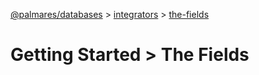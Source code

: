 [@palmares/databases](https://github.com/palmaresHQ/palmares/blob/model-fields-new-api/packages/databases/docs/introduction.md) >
[integrators](https://github.com/palmaresHQ/palmares/blob/model-fields-new-api/packages/databases/docs/integrators/summary.md) >
[the-fields](https://github.com/palmaresHQ/palmares/blob/model-fields-new-api/packages/databases/docs/integrators/getting-started/the-fields.md)

# Getting Started > The Fields
